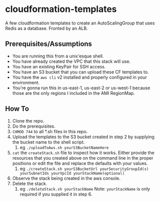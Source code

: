 # cloudformation-templates
A few cloudformation templates to create an AutoScalingGroup that uses Redis as a database. Fronted by an ALB.

## Prerequisites/Assumptions
 - You are running this from a unix'esque shell.
 - You have already created the VPC that this stack will use.
  - You have an existing KeyPair for SSH access.
  - You have an S3 bucket that you can upload these CF templates to.
  - You have the `aws cli` v2 installed and properly configured in your environment.
  - You're gonna run this in us-east-1, us-east-2 or us-west-1 because those are the only regions I included in the AMI RegionMap.

## How To
1. Clone the repo.
2. Do the prerequisites.
3. `CHMOD 744` to all *.sh files in this repo.
4. Upload the templates to the S3 bucket created in step 2 by supplying the bucket name to the shell script.
     1. eg `./uploadToAws.sh yourS3BucketNameHere`
5. `cat` the `createStack.sh` file to inspect how it works. Either provide the resources that you created above on the command line in the proper positions or edit the file and replace the defaults with your values.
    1. eg `./createStack.sh yourS3BucketUrl yourSecurityGroupId(s) yourSubnetIds yourVpcId yourStackName(optional)`
6. Observe the stack being created in the aws console.
7. Delete the stack.
    1. eg  `./deleteStack.sh yourStackName` Note: `yourStackName` is only required if you supplied it in step 6.
